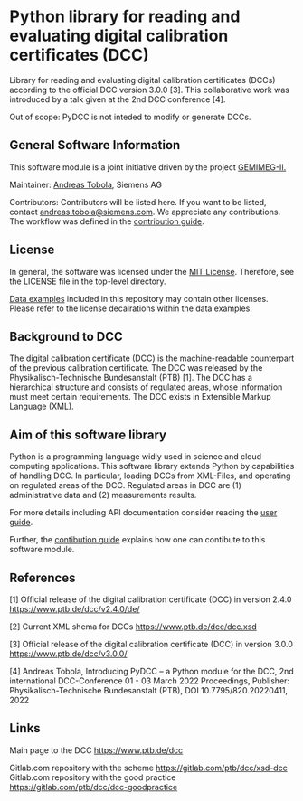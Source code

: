 # Python library for reading and evaluating digital calibration certificates (DCC) 

Library for reading and evaluating digital calibration certificates (DCCs) according to the official DCC version 3.0.0 [3]. This collaborative work was introduced by a talk given at the 2nd DCC conference [4].

Out of scope: PyDCC is not inteded to modify or generate DCCs.

## General Software Information

This software module is a joint initiative driven by the project [GEMIMEG-II.](https://www.digitale-technologien.de/DT/Navigation/DE/ProgrammeProjekte/AktuelleStrategischeEinzelprojekte/gemimeg2/gemimeg2.html)

Maintainer: [Andreas Tobola](mailto:andreas.tobola@siemens.com), Siemens AG

Contributors: Contributors will be listed here. If you want to be listed, contact andreas.tobola@siemens.com. We appreciate any contributions. The workflow was defined in the [contribution guide](CONTRIBUTING.md).

## License

In general, the software was licensed under the [MIT License](LICENSE). Therefore, see the LICENSE file in the top-level directory.

[Data examples](data) included in this repository may contain other licenses. Please refer to the license decalrations within the data examples.

## Background to DCC

The digital calibration certificate (DCC) is the machine-readable counterpart of the previous calibration certificate. The DCC was released by the Physikalisch-Technische Bundesanstalt (PTB) [1]. The DCC has a hierarchical structure and consists of regulated areas, whose information must meet certain requirements. The DCC exists in Extensible Markup Language (XML). 
## Aim of this software library

Python is a programming language widly used in science and cloud computing applications. This software library extends Python by capabilities of handling DCC. In particular, loading DCCs from XML-Files, and operating on regulated areas of the DCC. Regulated areas in DCC are (1) administrative data and (2) measurements results. 

For more details including API documentation consider reading the [user guide](doc/pydcc.md).

Further, the [contibution guide](CONTRIBUTING.md) explains how one can contibute to this software module.

## References

[1] Official release of the digital calibration certificate (DCC) in version 2.4.0 https://www.ptb.de/dcc/v2.4.0/de/

[2] Current XML shema for DCCs https://www.ptb.de/dcc/dcc.xsd

[3] Official release of the digital calibration certificate (DCC) in version 3.0.0 https://www.ptb.de/dcc/v3.0.0/

[4] Andreas Tobola, Introducing PyDCC – a Python module for the DCC, 2nd international DCC-Conference 01 - 03 March 2022 Proceedings, Publisher: Physikalisch-Technische Bundesanstalt (PTB), DOI 10.7795/820.20220411, 2022
 
## Links

Main page to the DCC https://www.ptb.de/dcc

Gitlab.com repository with the scheme https://gitlab.com/ptb/dcc/xsd-dcc
Gitlab.com repository with the good practice https://gitlab.com/ptb/dcc/dcc-goodpractice


